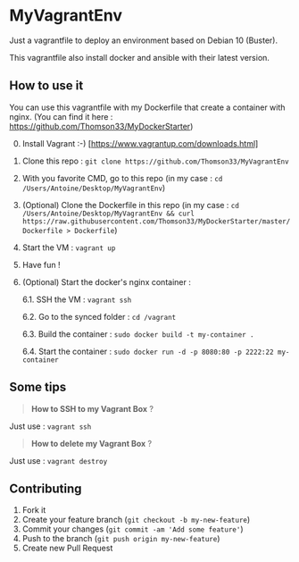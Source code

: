 # MyVagrantEnv

Just a vagrantfile to deploy an environment based on Debian 10 (Buster).

This vagrantfile also install docker and ansible with their latest version.

## How to use it

You can use this vagrantfile with my Dockerfile that create a container with nginx. (You can find it here : https://github.com/Thomson33/MyDockerStarter)

0. Install Vagrant :-) [https://www.vagrantup.com/downloads.html]
1. Clone this repo : `git clone https://github.com/Thomson33/MyVagrantEnv`
2. With you favorite CMD, go to this repo (in my case : `cd /Users/Antoine/Desktop/MyVagrantEnv`)
3. (Optional) Clone the Dockerfile in this repo (in my case : `cd /Users/Antoine/Desktop/MyVagrantEnv && curl https://raw.githubusercontent.com/Thomson33/MyDockerStarter/master/Dockerfile > Dockerfile`)
4. Start the VM : `vagrant up`
5. Have fun !
6. (Optional) Start the docker's nginx container : 

    6.1. SSH the VM : `vagrant ssh`

    6.2. Go to the synced folder : `cd /vagrant`

    6.3. Build the container : `sudo docker build -t my-container .`

    6.4. Start the container : `sudo docker run -d -p 8080:80 -p 2222:22 my-container`

## Some tips

> **How to SSH to my Vagrant Box** ?

Just use : `vagrant ssh`

> **How to delete my Vagrant Box** ?

Just use : `vagrant destroy`

## Contributing

1. Fork it
2. Create your feature branch (`git checkout -b my-new-feature`)
3. Commit your changes (`git commit -am 'Add some feature'`)
4. Push to the branch (`git push origin my-new-feature`)
5. Create new Pull Request
